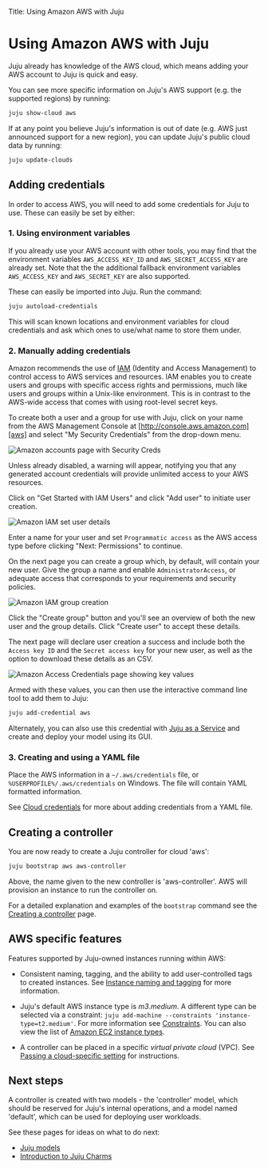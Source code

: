 Title: Using Amazon AWS with Juju

# Using Amazon AWS with Juju

Juju already has knowledge of the AWS cloud, which means adding your AWS
account to Juju is quick and easy.

You can see more specific information on Juju's AWS support (e.g. the
supported regions) by running:

```bash
juju show-cloud aws
```

If at any point you believe Juju's information is out of date (e.g. AWS just 
announced support for a new region), you can update Juju's public cloud data by
running:
  
```bash
juju update-clouds
```

## Adding credentials

In order to access AWS, you will need to add some credentials for Juju to use.
These can easily be set by either:
  
### 1. Using environment variables

If you already use your AWS account with other tools, you may find that the 
environment variables `AWS_ACCESS_KEY_ID` and `AWS_SECRET_ACCESS_KEY` are 
already set. Note that the the additional fallback environment variables
`AWS_ACCESS_KEY` and `AWS_SECRET_KEY` are also supported.

These can easily be imported into Juju. Run the command:
  
```bash
juju autoload-credentials
```
This will scan known locations and environment variables for cloud credentials
and ask which ones to use/what name to store them under.

### 2. Manually adding credentials

Amazon recommends the use of [IAM][iam] (Identity and Access Management) to
control access to AWS services and resources. IAM enables you to create users
and groups with specific access rights and permissions, much like users and
groups within a Unix-like environment. This is in contrast to the AWS-wide
access that comes with using root-level secret keys.

To create both a user and a group for use with Juju, click on your name from
the AWS Management Console at [http://console.aws.amazon.com][aws] and select
"My Security Credentials" from the drop-down menu.

![Amazon accounts page with Security Creds](./media/getting_started-aws_security.png)

Unless already disabled, a warning will appear, notifying you that any
generated account credentials will provide unlimited access to your AWS
resources.

Click on "Get Started with IAM Users" and click "Add user" to initiate user
creation.

![Amazon IAM set user details](./media/getting_started-aws_newuser.png)

Enter a name for your user and set `Programmatic access` as the AWS access type
before clicking "Next: Permissions" to continue. 

On the next page you can create a group which, by default, will contain your
new user. Give the group a name and enable `AdministratorAccess`, or adequate
access that corresponds to your requirements and security policies. 

![Amazon IAM group creation](./media/getting_started-aws_groups.png)

Click the "Create group" button and you'll see an overview of both the new
user and the group details. Click "Create user" to accept these details.

The next page will declare user creation a success and include both the 
`Access key ID` and the `Secret access key` for your new user, as well as the
option to download these details as an CSV.

![Amazon Access Credentials page showing key values](./media/getting_started-aws_credentials-csv.png)

Armed with these values, you can then use the interactive command line tool to 
add them to Juju:
  
```bash
juju add-credential aws
```

Alternately, you can also use this credential with [Juju as a Service][jaas] and
create and deploy your model using its GUI.

### 3. Creating and using a YAML file

Place the AWS information in a `~/.aws/credentials` file, or
`%USERPROFILE%/.aws/credentials` on Windows. The file will contain YAML
formatted information.

See [Cloud credentials](./credentials.html) for more about adding
credentials from a YAML file.

## Creating a controller

You are now ready to create a Juju controller for cloud 'aws':

```bash
juju bootstrap aws aws-controller
```

Above, the name given to the new controller is 'aws-controller'. AWS will
provision an instance to run the controller on.

For a detailed explanation and examples of the `bootstrap` command see the
[Creating a controller][controllers-creating] page.

## AWS specific features

Features supported by Juju-owned instances running within AWS:

- Consistent naming, tagging, and the ability to add user-controlled tags to
  created instances. See [Instance naming and tagging][tagging] for
  more information.

- Juju's default AWS instance type is *m3.medium*. A different type can be
  selected via a constraint:
  `juju add-machine --constraints 'instance-type=t2.medium'`. For more
  information see [Constraints][constraints]. You can also view the list of
  [Amazon EC2 instance types][aws-instance-types].

- A controller can be placed in a specific *virtual private cloud* (VPC). See
  [Passing a cloud-specific setting][controllers-creating-include-config] for
  instructions.

## Next steps

A controller is created with two models - the 'controller' model, which
should be reserved for Juju's internal operations, and a model named
'default', which can be used for deploying user workloads.

See these pages for ideas on what to do next:

 - [Juju models][models]
 - [Introduction to Juju Charms][charms]


<!-- LINKS -->

[aws]: http://console.aws.amazon.com
[iam]: https://aws.amazon.com/iam/
[constraints]:./reference-constraints.html
[jaas]: ./getting-started.html "Getting Started with Juju as a Service"
[tagging]: ./config-tagging.html
[aws-instance-types]: https://aws.amazon.com/ec2/instance-types/
[controllers-creating-include-config]: ./controllers-creating.html#passing-a-cloud-specific-setting
[controllers-creating]: ./controllers-creating.md
[models]: ./models.md
[charms]: ./charms.md
